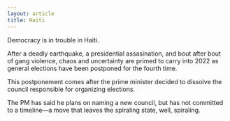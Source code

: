 ```yaml
---
layout: article
title: Haiti
---
```

Democracy is in trouble in Haiti.

After a deadly earthquake, a presidential assasination, and bout after bout of gang violence, chaos and uncertainty are primed to carry into 2022 as general elections have been postponed for the fourth time.

This postponement comes after the prime minister decided to dissolve the council responsible for organizing elections.

The PM has said he plans on naming a new council, but has not committed to a timeline––a move that leaves the spiraling state, well, spiraling.